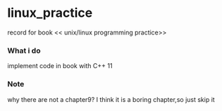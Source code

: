 # linux_practice
record for book &lt;&lt; unix/linux programming practice>>
### What i do
  implement code in book with C++ 11
### Note
  why there are not a chapter9? I think it is a boring chapter,so just skip it
